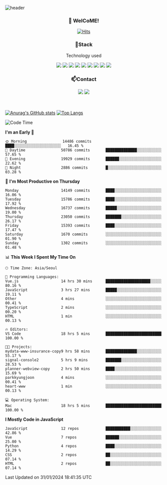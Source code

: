 ![header](https://capsule-render.vercel.app/api?type=waving&color=gradient&height=200&text=Kyungjoon&fontAlign=70&fontAlignY=40&animation=twinkling)

<h3 align="center">👋 WelCoME!</h3>

<div align=center>
  
[![Hits](https://hits.seeyoufarm.com/api/count/incr/badge.svg?url=https%3A%2F%2Fgithub.com%2Fuvula6921&count_bg=%2322BAC9&title_bg=%23827F7F&icon=iconify.svg&icon_color=%2325A27F&title=visits&edge_flat=false)](https://hits.seeyoufarm.com)
  
</div>
<h3 align="center">📌Stack</h3>
<p align="center">Technology used</p>
<div align="center"><img src="https://img.shields.io/badge/HTML5-E34F26?style=flat-square&logo=HTML5&logoColor=white"></img> <img src="https://img.shields.io/badge/CSS3-0A84FF?style=flat-square&logo=CSS3&logoColor=white"></img> <img src="https://img.shields.io/badge/JavaScript-FFCD11?style=flat-square&logo=JavaScript&logoColor=white"></img> <img src="https://img.shields.io/badge/React-00BCF6?style=flat-square&logo=React&logoColor=white"></img> <img src="https://img.shields.io/badge/jQuery-3655FF?style=flat-square&logo=jQuery&logoColor=white"></img> <img src="https://img.shields.io/badge/Ruby-E0115F?style=flat-square&logo=Ruby&logoColor=white"></img> <img src="https://img.shields.io/badge/Python-4B8BBE?style=flat-square&logo=Python&logoColor=white"></img> <img src="https://img.shields.io/badge/Vue-4FC08D?style=flat-square&logo=Vue.js&logoColor=white"></img> <img src="https://img.shields.io/badge/Nuxt-00DC82?style=flat-square&logo=Nuxt.js&logoColor=white"></img></div>

<h3 align="center">📫Contact</h3>
<div align="center"><a href="https://velog.io/@uvula6921/"><img src="https://img.shields.io/badge/Blog-20c997?style=flat-square&logo=V&logoColor=white"/></a> <a href="pkj6921@gmail.com"><img src="https://img.shields.io/badge/Gmail-EA4335?style=flat-square&logo=Gmail&logoColor=white"/></a></div>
<br>
<br>

[![Anurag's GitHub stats](https://github-readme-stats.vercel.app/api?username=uvula6921&hide=stars,issues&show_icons=true&count_private=true&theme=tokyonight)](https://github.com/anuraghazra/github-readme-stats)
[![Top Langs](https://github-readme-stats.vercel.app/api/top-langs/?username=uvula6921&hide=css,jupyter%20notebook,html&exclude_repo=uvula6921,uvula6921.github.io&layout=compact&langs_count=8)](https://github.com/anuraghazra/github-readme-stats)

<!--START_SECTION:waka-->
![Code Time](http://img.shields.io/badge/Code%20Time-2%2C054%20hrs%2046%20mins-blue)

**I'm an Early 🐤** 

```text
🌞 Morning                14486 commits       ████░░░░░░░░░░░░░░░░░░░░░   16.45 % 
🌆 Daytime                50786 commits       ██████████████░░░░░░░░░░░   57.65 % 
🌃 Evening                19929 commits       ██████░░░░░░░░░░░░░░░░░░░   22.62 % 
🌙 Night                  2886 commits        █░░░░░░░░░░░░░░░░░░░░░░░░   03.28 % 
```
📅 **I'm Most Productive on Thursday** 

```text
Monday                   14149 commits       ████░░░░░░░░░░░░░░░░░░░░░   16.06 % 
Tuesday                  15786 commits       ████░░░░░░░░░░░░░░░░░░░░░   17.92 % 
Wednesday                16737 commits       █████░░░░░░░░░░░░░░░░░░░░   19.00 % 
Thursday                 23050 commits       ███████░░░░░░░░░░░░░░░░░░   26.17 % 
Friday                   15393 commits       ████░░░░░░░░░░░░░░░░░░░░░   17.47 % 
Saturday                 1670 commits        ░░░░░░░░░░░░░░░░░░░░░░░░░   01.90 % 
Sunday                   1302 commits        ░░░░░░░░░░░░░░░░░░░░░░░░░   01.48 % 
```


📊 **This Week I Spent My Time On** 

```text
🕑︎ Time Zone: Asia/Seoul

💬 Programming Languages: 
Vue.js                   14 hrs 30 mins      ████████████████████░░░░░   80.16 % 
JavaScript               3 hrs 27 mins       █████░░░░░░░░░░░░░░░░░░░░   19.11 % 
Other                    4 mins              ░░░░░░░░░░░░░░░░░░░░░░░░░   00.41 % 
TypeScript               2 mins              ░░░░░░░░░░░░░░░░░░░░░░░░░   00.20 % 
HTML                     1 min               ░░░░░░░░░░░░░░░░░░░░░░░░░   00.13 % 

🔥 Editors: 
VS Code                  18 hrs 5 mins       █████████████████████████   100.00 % 

🐱‍💻 Projects: 
mydata-www-insurance-copy9 hrs 58 mins       ██████████████░░░░░░░░░░░   55.17 % 
signal-console2          5 hrs 9 mins        ███████░░░░░░░░░░░░░░░░░░   28.53 % 
planner-webview-copy     2 hrs 50 mins       ████░░░░░░░░░░░░░░░░░░░░░   15.69 % 
parkkyungjoon            4 mins              ░░░░░░░░░░░░░░░░░░░░░░░░░   00.41 % 
heart-www                1 min               ░░░░░░░░░░░░░░░░░░░░░░░░░   00.13 % 

💻 Operating System: 
Mac                      18 hrs 5 mins       █████████████████████████   100.00 % 
```

**I Mostly Code in JavaScript** 

```text
JavaScript               12 repos            ███████████░░░░░░░░░░░░░░   42.86 % 
Vue                      7 repos             ██████░░░░░░░░░░░░░░░░░░░   25.00 % 
Python                   4 repos             ████░░░░░░░░░░░░░░░░░░░░░   14.29 % 
CSS                      2 repos             ██░░░░░░░░░░░░░░░░░░░░░░░   07.14 % 
HTML                     2 repos             ██░░░░░░░░░░░░░░░░░░░░░░░   07.14 % 
```




 Last Updated on 31/01/2024 18:41:35 UTC
<!--END_SECTION:waka-->
